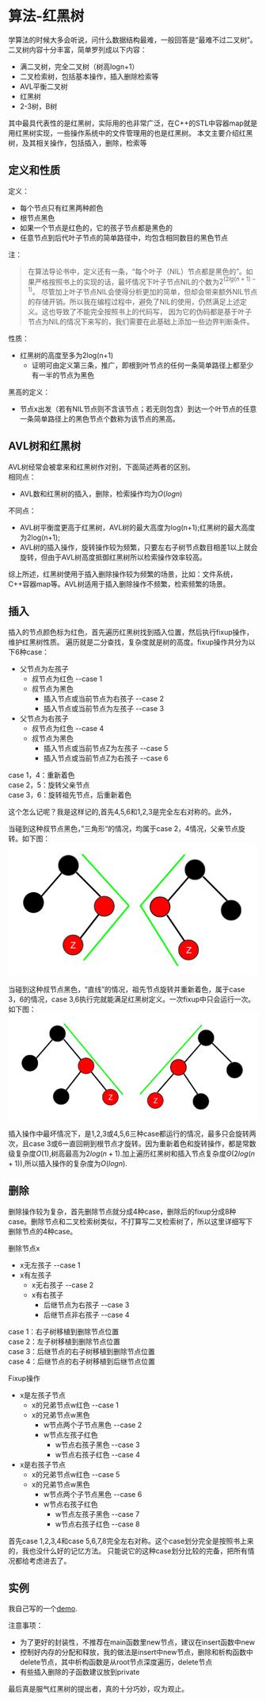 # 算法-红黑树

学算法的时候大多会听说，问什么数据结构最难，一般回答是“最难不过二叉树”。二叉树内容十分丰富，简单罗列成以下内容：

- 满二叉树，完全二叉树（树高logn+1）
- 二叉检索树，包括基本操作，插入删除检索等
- AVL平衡二叉树
- 红黑树
- 2-3树，B树

其中最具代表性的是红黑树，实际用的也非常广泛，在C++的STL中容器map就是用红黑树实现，一些操作系统中的文件管理用的也是红黑树。
本文主要介绍红黑树，及其相关操作，包括插入，删除，检索等

## 定义和性质

定义：  
- 每个节点只有红黑两种颜色
- 根节点黑色
- 如果一个节点是红色的，它的孩子节点都是黑色的
- 任意节点到后代叶子节点的简单路径中，均包含相同数目的黑色节点

注：
> 在算法导论书中，定义还有一条，“每个叶子（NIL）节点都是黑色的”。如果严格按照书上的实现的话，最坏情况下叶子节点NIL的个数为$2^(2lg(n+1)-1)$。
尽管加上叶子节点NIL会使得分析更加的简单，但却会带来额外NIL节点的存储开销。所以我在编程过程中，避免了NIL的使用，仍然满足上述定义。这也导致了不能完全按照书上的代码写，
因为它的伪码都是基于叶子节点为NIL的情况下来写的，我们需要在此基础上添加一些边界判断条件。

性质：
- 红黑树的高度至多为2log(n+1)
    - 证明可由定义第三条，推广，即根到叶节点的任何一条简单路径上都至少有一半的节点为黑色

黑高的定义：
- 节点x出发（若有NIL节点则不含该节点；若无则包含）到达一个叶节点的任意一条简单路径上的黑色节点个数称为该节点的黑高。

## AVL树和红黑树

AVL树经常会被拿来和红黑树作对别，下面简述两者的区别。  
相同点：  
- AVL数和红黑树的插入，删除，检索操作均为$O(logn)$

不同点：
- AVL树平衡度更高于红黑树，AVL树的最大高度为log(n+1);红黑树的最大高度为2log(n+1);
- AVL树的插入操作，旋转操作较为频繁，只要左右子树节点数目相差1以上就会旋转，但由于AVL树高度抵御红黑树所以检索操作效率较高。

综上所述，红黑树使用于插入删除操作较为频繁的场景，比如：文件系统，C++容器map等。AVL树适用于插入删除操作不频繁，检索频繁的场景。

## 插入

插入的节点颜色标为红色，首先遍历红黑树找到插入位置，然后执行fixup操作，维护红黑树性质。
遍历就是二分查找，复杂度就是树的高度。fixup操作共分为以下6种case：

- 父节点为左孩子
    - 叔节点为红色                        --case 1
    - 叔节点为黑色
        - 插入节点或当前节点为右孩子        --case 2
        - 插入节点或当前节点为左孩子        --case 3
- 父节点为右孩子
    - 叔节点为红色                        --case 4
    - 叔节点为黑色
        - 插入节点或当前节点Z为左孩子        --case 5
        - 插入节点或当前节点Z为右孩子        --case 6

case 1，4：重新着色  
case 2，5：旋转父亲节点  
case 3，6：旋转祖先节点，后重新着色

这个怎么记呢？我是这样记的,首先4,5,6和1,2,3是完全左右对称的。此外，

当碰到这种叔节点黑色，”三角形“的情况，均属于case 2，4情况，父亲节点旋转。如下图：
![pic1](./img/2019-08-20-10-35-28.png)

当碰到这种叔节点黑色，“直线”的情况，祖先节点旋转并重新着色，属于case 3，6的情况，case 3,6执行完就能满足红黑树定义。一次fixup中只会运行一次。如下图：
![pic2](./img/2019-08-20-10-49-12.png)

插入操作中最坏情况下，是1,2,3或4,5,6三种case都运行的情况，最多只会旋转两次，且case 3或6一直回朔到根节点才旋转。因为重新着色和旋转操作，都是常数级复杂度$O(1)$,树高最高为$2log(n+1)$.加上遍历红黑树和插入节点复杂度$\Theta(2log(n+1))$,所以插入操作的复杂度为$O(logn)$.

## 删除

删除操作较为复杂，首先删除节点就分成4种case，删除后的fixup分成8种case。删除节点和二叉检索树类似，不打算写二叉检索树了，所以这里详细写下删除节点的4种case。

删除节点x
- x无左孩子                      --case 1
- x有左孩子
    - x无右孩子                  --case 2
    - x有右孩子
        - 后继节点为右孩子        --case 3
        - 后继节点非右孩子        --case 4

case 1：右子树移植到删除节点位置  
case 2：左子树移植到删除节点位置  
case 3：后继节点的右子树移植到删除节点位置  
case 4：后继节点的右子树移植到后继节点位置

Fixup操作
- x是左孩子节点
    - x的兄弟节点w红色                  --case 1
    - x的兄弟节点w黑色
        - w节点两个子节点黑色            --case 2
        - w节点左孩子红色
            - w节点右孩子黑色           --case 3
            - w节点右孩子红色           --case 4
- x是右孩子节点
    - x的兄弟节点w红色                  --case 5
    - x的兄弟节点w黑色
        - w节点两个子节点黑色            --case 6 
        - w节点右孩子红色
            - w节点左孩子黑色           --case 7
            - w节点右孩子红色           --case 8

首先case 1,2,3,4和case 5,6,7,8完全左右对称。这个case划分完全是按照书上来的，我也没什么好的记忆方法。
只能说它的这种case划分比较的完备，把所有情况都给考虑进去了。

## 实例
我自己写的一个[demo](./demo/algorithm/tree_RBT).

注意事项：
- 为了更好的封装性，不推荐在main函数里new节点，建议在insert函数中new
- 控制好内存的分配和释放，我的做法是insert中new节点，删除和析构函数中delete节点，其中析构函数是从root节点深度遍历，delete节点
- 有些插入删除的子函数建议放到private

最后真是服气红黑树的提出者，真的十分巧妙，叹为观止。